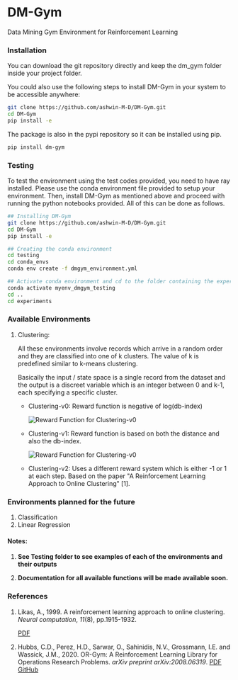 # DM-Gym

Data Mining Gym Environment for Reinforcement Learning

### Installation

You can download the git repository directly and keep the dm_gym folder inside your project folder.

You could also use the following steps to install DM-Gym in your system to be accessible anywhere:

```bash
git clone https://github.com/ashwin-M-D/DM-Gym.git
cd DM-Gym
pip install -e
```

The package is also in the pypi repository so it can be installed using pip.

```bash
pip install dm-gym
```


### Testing

To test the environment using the test codes provided, you need to have ray installed. Please use the conda environment file provided to setup your environment. Then, install DM-Gym as mentioned above and proceed with running the python notebooks provided. All of this can be done as follows.

```bash
## Installing DM-Gym
git clone https://github.com/ashwin-M-D/DM-Gym.git
cd DM-Gym
pip install -e

## Creating the conda environment
cd testing
cd conda_envs
conda env create -f dmgym_environment.yml

## Activate conda environment and cd to the folder containing the experiment files.
conda activate myenv_dmgym_testing
cd ..
cd experiments
```

### Available Environments

1. Clustering:

   All these environments involve records which arrive in a random order and they are classified into one of k clusters. The value of k is predefined similar to k-means clustering.

   Basically the input / state space is a single record from the dataset and the output is a discreet variable which is an integer between 0 and k-1, each specifying a specific cluster.

   - Clustering-v0: Reward function is negative of log(db-index)

     ![Reward Function for Clustering-v0](./images/clustering_v0.png)

   - Clustering-v1: Reward function is based on both the distance and also the db-index.

     ![Reward Function for Clustering-v0](./images/clustering_v1.png)
     
   - Clustering-v2: Uses a different reward system which is either -1 or 1 at each step. Based on the paper "A Reinforcement Learning Approach to Online Clustering" [1]. 
   

### Environments planned for the future

1. Classification
2. Linear Regression

#### Notes:

1. **See Testing folder to see examples of each of the environments and their outputs**

2. **Documentation for all available functions will be made available soon.**

### References

1. Likas, A., 1999. A reinforcement learning approach to online clustering. *Neural computation*, *11*(8), pp.1915-1932.

   <a href="http://62.217.125.140/jspui/bitstream/123456789/11133/1/Likas-1999-A%20reinforcement%20learning%20approach%20to%20online%20clustering.pdf">PDF</a>

2. Hubbs, C.D., Perez, H.D., Sarwar, O., Sahinidis, N.V., Grossmann, I.E. and Wassick, J.M., 2020. OR-Gym: A Reinforcement Learning Library for Operations Research Problems. *arXiv preprint arXiv:2008.06319*. <a href="https://arxiv.org/pdf/2008.06319">PDF</a> <a href="https://github.com/hubbs5/or-gym">GitHub</a>

   

